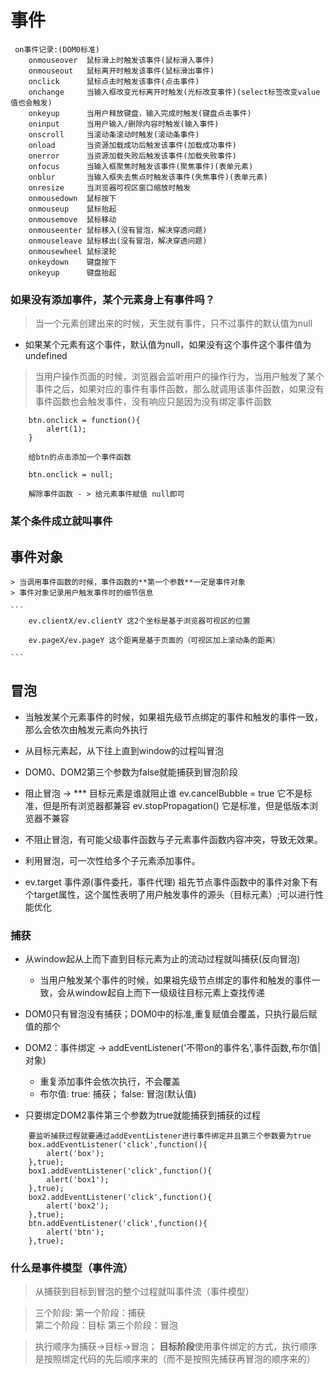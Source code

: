 # 事件

```
 on事件记录:(DOM0标准)
    onmouseover  鼠标滑上时触发该事件(鼠标滑入事件)
    onmouseout   鼠标离开时触发该事件(鼠标滑出事件)
    onclick      鼠标点击时触发该事件(点击事件)
    onchange     当输入框改变光标离开时触发(光标改变事件)(select标签改变value值也会触发)
    onkeyup      当用户释放键盘，输入完成时触发(键盘点击事件)
    oninput      当用户输入/删除内容时触发(输入事件)
    onscroll     当滚动条滚动时触发(滚动条事件)
    onload       当资源加载成功后触发该事件(加载成功事件)
    onerror      当资源加载失败后触发该事件(加载失败事件)
    onfocus      当输入框聚焦时触发该事件(聚焦事件)(表单元素)
    onblur       当输入框失去焦点时触发该事件(失焦事件)(表单元素)
    onresize     当浏览器可视区窗口缩放时触发
    onmousedown  鼠标按下
    onmouseup    鼠标抬起
    onmousemove  鼠标移动
    onmouseenter 鼠标移入(没有冒泡，解决穿透问题)
    onmouseleave 鼠标移出(没有冒泡，解决穿透问题)
    onmousewheel 鼠标滚轮
    onkeydown    键盘按下
    onkeyup      键盘抬起

```

### 如果没有添加事件，某个元素身上有事件吗？

> 当一个元素创建出来的时候，天生就有事件，只不过事件的默认值为null

+ 如果某个元素有这个事件，默认值为null，如果没有这个事件这个事件值为undefined

> 当用户操作页面的时候，浏览器会监听用户的操作行为，当用户触发了某个事件之后，如果对应的事件有事件函数，那么就调用该事件函数，如果没有事件函数也会触发事件，没有响应只是因为没有绑定事件函数

```
    btn.onclick = function(){
        alert(1);
    }

    给btn的点击添加一个事件函数

    btn.onclick = null;

    解除事件函数 - > 给元素事件赋值 null即可
```

### 某个条件成立就叫事件


## 事件对象
    
    > 当调用事件函数的时候，事件函数的**第一个参数**一定是事件对象
    > 事件对象记录用户触发事件时的细节信息

    ```
        ev.clientX/ev.clientY 这2个坐标是基于浏览器可视区的位置

        ev.pageX/ev.pageY 这个距离是基于页面的（可视区加上滚动条的距离）

    ```

## 冒泡

+ 当触发某个元素事件的时候，如果祖先级节点绑定的事件和触发的事件一致，那么会依次由触发元素向外执行

+ 从目标元素起，从下往上直到window的过程叫冒泡

+ DOM0、DOM2第三个参数为false就能捕获到冒泡阶段

- 阻止冒泡 -> *** 目标元素是谁就阻止谁
    ev.cancelBubble = true  它不是标准，但是所有浏览器都兼容
    ev.stopPropagation()   它是标准，但是低版本浏览器不兼容

+ 不阻止冒泡，有可能父级事件函数与子元素事件函数内容冲突，导致无效果。

+ 利用冒泡，可一次性给多个子元素添加事件。

- ev.target  事件源(事件委托，事件代理)  祖先节点事件函数中的事件对象下有个target属性，这个属性表明了用户触发事件的源头（目标元素）;可以进行性能优化


### 捕获

+ 从window起从上而下直到目标元素为止的流动过程就叫捕获(反向冒泡)
   + 当用户触发某个事件的时候，如果祖先级节点绑定的事件和触发的事件一致，会从window起自上而下一级级往目标元素上查找传递

+ DOM0只有冒泡没有捕获；DOM0中的标准,重复赋值会覆盖，只执行最后赋值的那个

+ DOM2：事件绑定 -> addEventListener('不带on的事件名',事件函数,布尔值|对象)
    + 重复添加事件会依次执行，不会覆盖
    + 布尔值: true: 捕获； false: 冒泡(默认值)

+ 只要绑定DOM2事件第三个参数为true就能捕获到捕获的过程

```
    要监听捕获过程就要通过addEventListener进行事件绑定并且第三个参数要为true
    box.addEventListener('click',function(){
        alert('box');
    },true);
    box1.addEventListener('click',function(){
        alert('box1');
    },true);
    box2.addEventListener('click',function(){
        alert('box2');
    },true);
    btn.addEventListener('click',function(){
        alert('btn');
    },true);

```

### 什么是事件模型（事件流）

> 从捕获到目标到冒泡的整个过程就叫事件流（事件模型）

> 三个阶段:
        第一个阶段：捕获  
        第二个阶段：目标
        第三个阶段：冒泡
        
> 执行顺序为捕获->目标->冒泡；
  **目标阶段**使用事件绑定的方式，执行顺序是按照绑定代码的先后顺序来的（而不是按照先捕获再冒泡的顺序来的）






